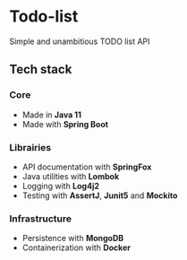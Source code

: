 # Todo-list

Simple and unambitious TODO list API

## Tech stack

### Core

- Made in **Java 11**
- Made with **Spring Boot**

### Librairies

- API documentation with **SpringFox**
- Java utilities with **Lombok**
- Logging with **Log4j2**
- Testing with **AssertJ**, **Junit5** and **Mockito**

### Infrastructure

- Persistence with **MongoDB**
- Containerization with **Docker**
